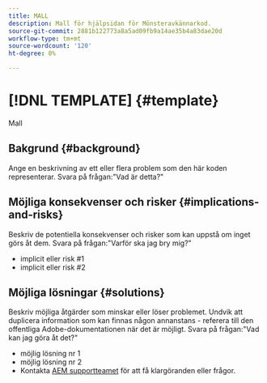 ```yaml
---
title: MALL
description: Mall för hjälpsidan för Mönsteravkännarkod.
source-git-commit: 2881b122773a8a5ad09fb9a14ae35b4a83dae20d
workflow-type: tm+mt
source-wordcount: '120'
ht-degree: 0%

---
```



# [!DNL TEMPLATE] {#template}

Mall

## Bakgrund {#background}

Ange en beskrivning av ett eller flera problem som den här koden representerar.
Svara på frågan:&quot;Vad är detta?&quot;

## Möjliga konsekvenser och risker {#implications-and-risks}

Beskriv de potentiella konsekvenser och risker som kan uppstå om inget görs åt dem.
Svara på frågan:&quot;Varför ska jag bry mig?&quot;

* implicit eller risk #1
* implicit eller risk #2

## Möjliga lösningar {#solutions}

Beskriv möjliga åtgärder som minskar eller löser problemet. Undvik att duplicera information som kan finnas någon annanstans - referera till den offentliga Adobe-dokumentationen när det är möjligt.
Svara på frågan:&quot;Vad kan jag göra åt det?&quot;

* möjlig lösning nr 1
* möjlig lösning nr 2
* Kontakta [AEM supportteamet](https://helpx.adobe.com/enterprise/using/support-for-experience-cloud.html) för att få klargöranden eller frågor.
